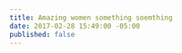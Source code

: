 ```yaml
---
title: Amazing women something soemthing
date: 2017-02-28 15:49:00 -05:00
published: false
---
```


